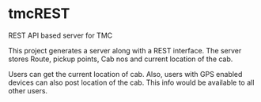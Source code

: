 tmcREST
=======

REST API based server for TMC

This project generates a server along with a REST interface. The server stores Route, pickup points, Cab nos and current location of the cab.

Users can get the current location of cab. Also, users with GPS enabled devices can also post location of the cab. This info would be available to all other users.
